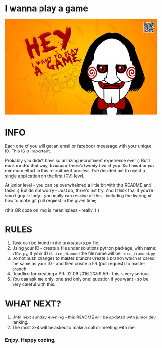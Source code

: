 # I wanna play a game

![I wanna play a game](img/iwannaplayagame.jpg)

# INFO

Each one of you will get an email or facebook meessage with your unique ID. This IS is important.

Probably you didn't have so amazing recruitment experience ever :) But I must do this that way, because, there's 
twenty five of you. So I need to put minimum effort in this recruitment process. I've decided not to reject a single 
application on the first (CV) level.

At junior level - you can be overwhelmed a little bit with this README and tasks :) But do not worry - Just do, there's 
not try. And I think that if you're smart guy or lady - you really can resolve all this - including the learing 
of how to make git pull request in the given time;

(this QR code on img is meaningless - really ;) )

# RULES

1. Task can be found in the tasks/tasks.py file.
2. Using your ID - create a file under solutions python package, with name: `<ID>.py`; If your ID is 
 `nice_diamond` the file name will be: `nice_diamond.py`
3. Do not push changes to master branch! Create a branch which is called the same as your ID - and then create a 
 PR (pull request) to master branch.
4. Deadline for creating a PR: 02.06.2016 23:59:59 - this is very serious.
5. You can ask me only! one and only one! question if you want - so be very careful with this.
 
# WHAT NEXT?

1. Until next sunday evening - this README will be updated with junior dev ranking.
2. The most 3-4 will be asked to make a call or meeting with me. 

### Enjoy. Happy coding.
